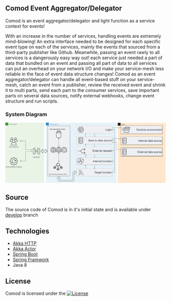 ## Comod Event Aggregator/Delegator

Comod is an event aggregator/delegator and light function as a service context for events!

With an increase in the number of services, handling events are extremely mind-blowing! An extra interface needed to be designed for each specific event type on each of the services, mainly the events that sourced from a third-party publisher like Github. Meanwhile, passing an event rawly to all services is a dangerously easy way out! each service just needed a part of data that bundled on an event and passing all part of data to all services can put an overhead on your network I/O and make your service-mesh less reliable in the face of event data structure changes! Comod as an event aggregator/delegator can handle all event-based stuff on your service-mesh, catch an event from a publisher, review the received event and shrink it to multi parts, send each part to the consumer services, save important parts on several data sources, notify external webhooks, change event structure and run scripts.

### System Diagram

![module diagram](/assets/sys_diagram.svg?sanitize=1)

## Source

The source code of Comod is in it's initial state and is available under [develop](https://github.com/makbn/comod/tree/develop) branch
## Technologies

* [Akka HTTP](https://doc.akka.io/docs/akka-http/current/introduction.html)
* [Akka Actor](https://doc.akka.io/docs/akka/current/guide/introduction.html)
* [Spring Boot](https://spring.io/projects/spring-boot)
* [Spring Framwork](https://spring.io/projects/spring-framework)
* Java 8


## License

Comod is licensed under the [![License](https://img.shields.io/badge/License-Apache%202.0-blue.svg)](https://opensource.org/licenses/Apache-2.0)
